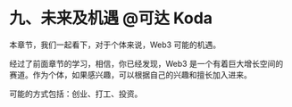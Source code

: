 # 九、未来及机遇 @可达 Koda

本章节，我们一起看下，对于个体来说，Web3 可能的机遇。

经过了前面章节的学习，相信，你已经发现，Web3 是一个有着巨大增长空间的赛道。作为个体，如果感兴趣，可以根据自己的兴趣和擅长加入进来。

可能的方式包括：创业、打工、投资。